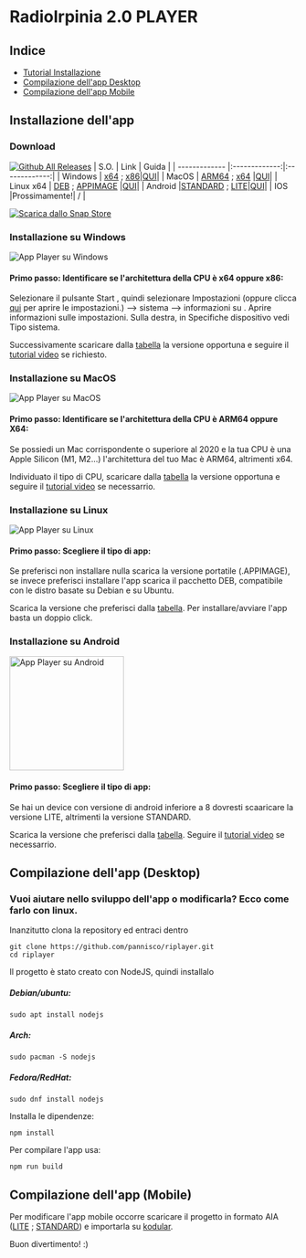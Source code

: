# RadioIrpinia 2.0 PLAYER

## Indice
* [Tutorial Installazione](#tutorial)
* [Compilazione dell'app Desktop](#compilazione)
* [Compilazione dell'app Mobile](#compilazionemobile)

<div id="tutorial"></div>

## Installazione dell'app

<div id="tab"></div>

### Download
[![Github All Releases](https://img.shields.io/github/downloads/pannisco/riplayer/total.svg)]()
| S.O.  | Link | Guida |
| ------------- |:-------------:|:-------------:|
| Windows       | [x64](https://github.com/pannisco/riplayer/releases/download/2.7/riplayerwinx64.exe) ; [x86](https://github.com/pannisco/riplayer/releases/download/2.7/riplayerwinx86.exe)|[QUI](#win)|
| MacOS         | [ARM64](https://github.com/pannisco/riplayer/releases/download/2.7/riplayerarm64.dmg) ; [x64](https://github.com/pannisco/riplayer/releases/download/2.7/riplayerx64.dmg)     |[QUI](#mac)|
| Linux x64     | [DEB](https://github.com/pannisco/riplayer/releases/download/2.7/riplayerx64.deb) ; [APPIMAGE](https://github.com/pannisco/riplayer/releases/download/2.7/riplayerx64.AppImage)    |[QUI](#linux)|
| Android       |[STANDARD](https://github.com/pannisco/riplayer/releases/download/2.7/riplayer.apk) ; [LITE](https://github.com/pannisco/riplayer/releases/download/2.7/riplayerlite.apk)|[QUI](#android)|
| IOS           |Prossimamente!| / |

[![Scarica dallo Snap Store](https://snapcraft.io/it/dark/install.svg)](https://snapcraft.io/riplayer)

<div id="win"></div>

### Installazione su Windows
![](https://radioirpinia2.web.app/imgas/screenwin.jpg "App Player su Windows")
#### **Primo passo**: Identificare se l'architettura della CPU è x64 oppure x86:
Selezionare il pulsante Start , quindi selezionare Impostazioni (oppure clicca [qui](ms-settings:about?activationSource=SMC-Article-15056) per aprire le impostazioni.) --> sistema --> informazioni su . Aprire informazioni sulle impostazioni. Sulla destra, in Specifiche dispositivo vedi Tipo sistema. 

Successivamente scaricare dalla [tabella](#tab) la versione opportuna e seguire il [tutorial video](https://radioirpinia2.web.app/imgas/tutwin.mp4) se richiesto.

<div id="mac"></div>

### Installazione su MacOS
![](https://radioirpinia2.web.app/imgas/screenmacos.png "App Player su MacOS")
#### **Primo passo**: Identificare se l'architettura della CPU è ARM64 oppure X64:
Se possiedi un Mac corrispondente o superiore al 2020 e la tua CPU è una Apple Silicon (M1, M2...) l'architettura del tuo Mac è ARM64, altrimenti x64.

Individuato il tipo di CPU, scaricare dalla [tabella](#tab) la versione opportuna e seguire il [tutorial video](https://radioirpinia2.web.app/imgas/tutmac.mp4) se necessarrio.

<div id="linux"></div>

### Installazione su Linux
![](https://radioirpinia2.web.app/imgas/linux.png "App Player su Linux")
#### **Primo passo**: Scegliere il tipo di app:
Se preferisci non installare nulla scarica la versione portatile (.APPIMAGE),
se invece preferisci installare l'app scarica il pacchetto DEB, compatibile con le distro basate su Debian e su Ubuntu.

Scarica la versione che preferisci dalla [tabella](#tab). Per installare/avviare l'app basta un doppio click.

<div id="android"></div>

### Installazione su Android
<img src="https://radioirpinia2.web.app/imgas/screenandroid.jpg" alt="App Player su Android" width="200"/>

#### **Primo passo**: Scegliere il tipo di app:
Se hai un device con versione di android inferiore a 8 dovresti scaaricare la versione LITE, altrimenti la versione STANDARD.

Scarica la versione che preferisci dalla [tabella](#tab). Seguire il [tutorial video](https://radioirpinia2.web.app/imgas/tutandr.mp4) se necessarrio.

<div id="compilazione"></div>

## Compilazione dell'app (Desktop)
### Vuoi aiutare nello sviluppo dell'app o modificarla? Ecco come farlo con linux.

Inanzitutto clona la repository ed entraci dentro

```shell
git clone https://github.com/pannisco/riplayer.git
cd riplayer
```
Il progetto è stato creato con NodeJS, quindi installalo
##### Debian/ubuntu:
```shell
sudo apt install nodejs
```
##### Arch:
```shell
sudo pacman -S nodejs
```
##### Fedora/RedHat:
```shell
sudo dnf install nodejs
```
Installa le dipendenze:
```shell
npm install
```
Per compilare l'app usa:
```shell
npm run build
```
<div id="compilazionemobile"></div>

## Compilazione dell'app (Mobile)
Per modificare l'app mobile occorre scaricare il progetto in formato AIA ([LITE](https://github.com/pannisco/riplayer/blob/main/radioirpiniaPLAYERlite.aia) ; [STANDARD](https://github.com/pannisco/riplayer/blob/main/radioirpiniaPLAYER.aia)) e importarla su [kodular](https://c.kodular.io/).

Buon divertimento! :)
